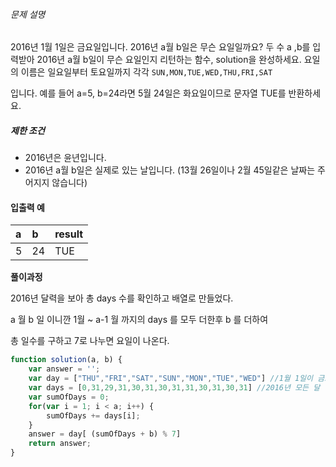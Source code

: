 ###### 문제 설명

2016년 1월 1일은 금요일입니다. 2016년 a월 b일은 무슨 요일일까요? 두 수 a ,b를 입력받아 2016년 a월 b일이 무슨 요일인지 리턴하는 함수, solution을 완성하세요. 요일의 이름은 일요일부터 토요일까지 각각 `SUN,MON,TUE,WED,THU,FRI,SAT`

입니다. 예를 들어 a=5, b=24라면 5월 24일은 화요일이므로 문자열 TUE를 반환하세요.

##### 제한 조건

- 2016년은 윤년입니다.
- 2016년 a월 b일은 실제로 있는 날입니다. (13월 26일이나 2월 45일같은 날짜는 주어지지 않습니다)

#### 입출력 예

| a    | b    | result |
| :--- | :--- | :----- |
| 5    | 24   | TUE    |



**풀이과정**

2016년 달력을 보아 총 days 수를 확인하고 배열로 만들었다.

a 월 b 일 이니깐 1월 ~ a-1 월 까지의 days 를 모두 더한후 b 를 더하여

총 일수를 구하고 7로 나누면 요일이 나온다.



```javascript
function solution(a, b) {
    var answer = '';
    var day = ["THU","FRI","SAT","SUN","MON","TUE","WED"] //1월 1일이 금요일이기때문에 1번째 인덱스 "FRI" 를 기준으로 배열을 넣었다.
    var days = [0,31,29,31,30,31,30,31,31,30,31,30,31] //2016년 모든 달
    var sumOfDays = 0;
    for(var i = 1; i < a; i++) {
        sumOfDays += days[i];
    }
    answer = day[ (sumOfDays + b) % 7]
    return answer;
}
```

